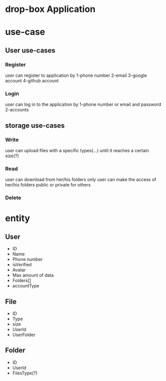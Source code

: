 # drop-box Application

# use-case

## User use-cases
### Register
user can register to application by 1-phone number 2-email 3-google account 4-github account 

### Login
user can log in to the application by 1-phone number or email and password 2-accounts


## storage use-cases
### Write
user can upload files with a specific types(...) 
until it reaches a certain size(?)

### Read
user can download from her/his folders only
user can make the access of her/his folders public or private for others

### Delete


# entity

## User
- ID
- Name
- Phone number
- isVerified
- Avatar
- Max amount of data
- Folders[]
- accountType

## File
- ID
- Type
- size
- UserId
- UserFolder

## Folder
- ID
- UserId
- FilesType(?)


